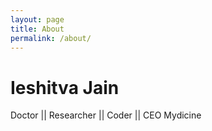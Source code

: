 ```yaml
---
layout: page
title: About
permalink: /about/
---
```


<html>
<body>

<h1>Ieshitva Jain</h1>
<p>Doctor || Researcher || Coder || CEO Mydicine</p>

</body>
</html>